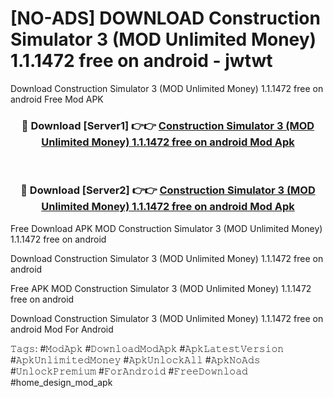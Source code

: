 # [NO-ADS] DOWNLOAD Construction Simulator 3 (MOD Unlimited Money) 1.1.1472 free on android - jwtwt
Download Construction Simulator 3 (MOD Unlimited Money) 1.1.1472 free on android Free Mod APK

<div align="center">
<h3>🔴 Download [Server1] 👉👉 <a href="https://apk-comot.site?title=Construction_Simulator_3_(MOD_Unlimited_Money)_1.1.1472_free_on_android">Construction Simulator 3 (MOD Unlimited Money) 1.1.1472 free on android Mod Apk</a></h3><br>

<h3>🔴 Download [Server2] 👉👉 <a href="https://apk-comot.site?title=Construction_Simulator_3_(MOD_Unlimited_Money)_1.1.1472_free_on_android">Construction Simulator 3 (MOD Unlimited Money) 1.1.1472 free on android Mod Apk</a></h3>
</div>


Free Download APK MOD Construction Simulator 3 (MOD Unlimited Money) 1.1.1472 free on android

Download Construction Simulator 3 (MOD Unlimited Money) 1.1.1472 free on android 

Free APK MOD Construction Simulator 3 (MOD Unlimited Money) 1.1.1472 free on android 

Download Construction Simulator 3 (MOD Unlimited Money) 1.1.1472 free on android Mod For Android

𝚃𝚊𝚐𝚜: #𝙼𝚘𝚍𝙰𝚙𝚔 #𝙳𝚘𝚠𝚗𝚕𝚘𝚊𝚍𝙼𝚘𝚍𝙰𝚙𝚔 #𝙰𝚙𝚔𝙻𝚊𝚝𝚎𝚜𝚝𝚅𝚎𝚛𝚜𝚒𝚘𝚗 #𝙰𝚙𝚔𝚄𝚗𝚕𝚒𝚖𝚒𝚝𝚎𝚍𝙼𝚘𝚗𝚎𝚢 #𝙰𝚙𝚔𝚄𝚗𝚕𝚘𝚌𝚔𝙰𝚕𝚕 #𝙰𝚙𝚔𝙽𝚘𝙰𝚍𝚜 #𝚄𝚗𝚕𝚘𝚌𝚔𝙿𝚛𝚎𝚖𝚒𝚞𝚖 #𝙵𝚘𝚛𝙰𝚗𝚍𝚛𝚘𝚒𝚍 #𝙵𝚛𝚎𝚎𝙳𝚘𝚠𝚗𝚕𝚘𝚊𝚍 #home_design_mod_apk